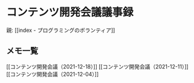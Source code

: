 # コンテンツ開発会議議事録

親: [[index - プログラミングのボランティア]]

## メモ一覧

[[コンテンツ開発会議（2021-12-18）]]
[[コンテンツ開発会議（2021-12-11）]]
[[コンテンツ開発会議（2021-12-04）]]
